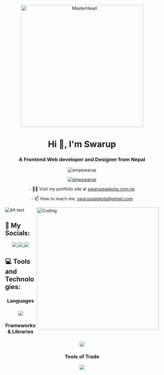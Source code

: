 <div align="center">
  <img style="max-width:100%;" height="400" src="https://i.redd.it/bpxxqqvps4h91.gif" alt="MasterHead">
</div>

<h1 align="center">Hi 👋, I'm Swarup</h1>
<h3 align="center">A Frontend Web developer and Designer from Nepal</h3>
<p align="center"> <img src="https://komarev.com/ghpvc/?username=empswarup&label=Profile%20views&color=0e75b6&style=flat" alt="empswarup" /> </p>

<p align="center"> <a href="https://twitter.com/empswarup" target="blank"><img src="https://img.shields.io/twitter/follow/empswarup?logo=twitter&style=for-the-badge" alt="empswarup" /></a> </p>

<p align="center">- 👨‍💻 Visit my portfolio site at <a href="https://www.swarupsapkota.com.np/" target="blank">swarupsapkota.com.np</a> </p>

<p align="center">- 📫 How to reach me: <a href="mailto:someone@example.com">swarupsapkota@gmail.com</a> </p>
<img align="right" alt="Coding" width="400" src="https://camo.githubusercontent.com/c1dcb74cc1c1835b1d716f5051499a2814c683c806b15f04b0eba492863703e9/68747470733a2f2f63646e2e6472696262626c652e636f6d2f75736572732f3733303730332f73637265656e73686f74732f363538313234332f6176656e746f2e676966">



![Alt text](https://spotify-recently-played-readme.vercel.app/api?user=empswarup&unique={true|1|on|yes})

## 🙌 My Socials:

<div align="center">
 <a href="https://discord.com/channels/@me" target="_blank">
    <img src="https://skillicons.dev/icons?i=discord" />
  </a>
 <a href="https://www.linkedin.com/in/swarupsapkota/" target="_blank">
    <img src="https://skillicons.dev/icons?i=linkedin" />
  </a>
 <a href="https://twitter.com/EmpSwarup" target="_blank">
    <img src="https://skillicons.dev/icons?i=twitter" />
  </a>
</div>

## 💻 Tools and Technologies:

<div align="center">
  <h3>Languages<h3/>

  <a href="https://skillicons.dev">
    <img src="https://skillicons.dev/icons?i=python,java,cpp,c,html,css,javascript,matlab&perline=4" />
  </a>

  <h3>Frameworks & Libraries<h3/>

  <a href="https://skillicons.dev">
    <img src="https://skillicons.dev/icons?i=react,next,django,express,tailwind,nodejs,firebase,vite,&perline=4" />
  </a>

  <h3>Tools of Trade </h3>

  <a href="https://skillicons.dev">
    <img src="https://skillicons.dev/icons?i=git,mongodb,ps,vscode,vercel,&perline=5" />
  </a>
</div>


